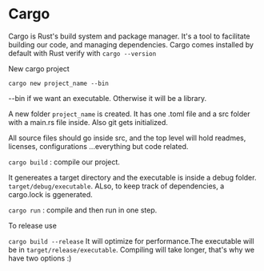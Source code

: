 # Cargo

Cargo is Rust's build system and package manager. It's a tool to facilitate building our code, and managing dependencies. Cargo comes installed by default with Rust verify with `cargo --version`

New cargo project

```text
cargo new project_name --bin
```

--bin if we want an executable. Otherwise it will be a library.

A new folder `project_name` is created. It has one .toml file and a src folder with a main.rs file inside. Also git gets initialized.

All source files should go inside src, and the top level will hold readmes, licenses, configurations ...everything but code related.

`cargo build` : compile our project.

It genereates a target directory and the executable is inside a debug folder. `target/debug/executable`. ALso, to keep track of dependencies, a cargo.lock is ggenerated.

`cargo run` : compile and then run in one step.

To release use

`cargo build --release` It will optimize for performance.The executable will be in `target/release/executable`. Compiling will take longer, that's why we have two options :\)

